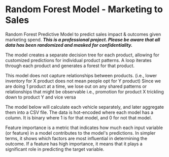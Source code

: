 # Random Forest Model - Marketing to Sales
 Random Forest Predictive Model to predict sales impact & outcomes given marketing spend.
 ***This is a professional project. Please be aware that all data has been randomized and masked for confidentiality.***
 
The model creates a separate decision tree for each product, allowing for customized predictions for individual product patterns. A loop iterates through each product and generates a forest for that product.


This model does not capture relationships between products. (i.e., lower inventory for X product does not mean people opt for Y product) Since we are doing 1 product at a time, we lose out on any shared patterns or relationships that might be observable
i.e., promotion for product X trickling down to product Y and vice versa

The model below will calculate each vehicle separately, and later aggregate them into a CSV file. The data is hot-encoded where each model has a column. It is binary where 1 is for that model, and 0 for not that model.

Feature importance is a metric that indicates how much each input variable (or feature) in a model contributes to the model's predictions. In simpler terms, it shows which factors are most influential in determining the outcome. If a feature has high importance, it means that it plays a significant role in predicting the target variable.

